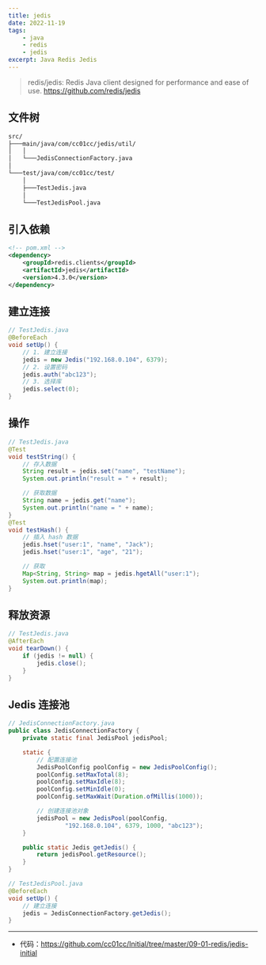 ```yaml
---
title: jedis
date: 2022-11-19
tags:
    - java
    - redis
    - jedis
excerpt: Java Redis Jedis
---
```


> redis/jedis: Redis Java client designed for performance and ease of use. <https://github.com/redis/jedis>

## 文件树

```txt
src/
├───main/java/com/cc01cc/jedis/util/
│   │
│   └───JedisConnectionFactory.java
│
└───test/java/com/cc01cc/test/
    │
    ├───TestJedis.java
    │
    └───TestJedisPool.java
```

## 引入依赖

```xml
<!-- pom.xml -->
<dependency>
    <groupId>redis.clients</groupId>
    <artifactId>jedis</artifactId>
    <version>4.3.0</version>
</dependency>
```

## 建立连接

```java
// TestJedis.java
@BeforeEach
void setUp() {
    // 1. 建立连接
    jedis = new Jedis("192.168.0.104", 6379);
    // 2. 设置密码
    jedis.auth("abc123");
    // 3. 选择库
    jedis.select(0);
}
```

## 操作

```java
// TestJedis.java
@Test
void testString() {
    // 存入数据
    String result = jedis.set("name", "testName");
    System.out.println("result = " + result);

    // 获取数据
    String name = jedis.get("name");
    System.out.println("name = " + name);
}
@Test
void testHash() {
    // 插入 hash 数据
    jedis.hset("user:1", "name", "Jack");
    jedis.hset("user:1", "age", "21");

    // 获取
    Map<String, String> map = jedis.hgetAll("user:1");
    System.out.println(map);
}
```

## 释放资源

```java
// TestJedis.java
@AfterEach
void tearDown() {
    if (jedis != null) {
        jedis.close();
    }
}
```

## Jedis 连接池

```java
// JedisConnectionFactory.java
public class JedisConnectionFactory {
    private static final JedisPool jedisPool;

    static {
        // 配置连接池
        JedisPoolConfig poolConfig = new JedisPoolConfig();
        poolConfig.setMaxTotal(8);
        poolConfig.setMaxIdle(8);
        poolConfig.setMinIdle(0);
        poolConfig.setMaxWait(Duration.ofMillis(1000));

        // 创建连接池对象
        jedisPool = new JedisPool(poolConfig,
                "192.168.0.104", 6379, 1000, "abc123");
    }

    public static Jedis getJedis() {
        return jedisPool.getResource();
    }
}

// TestJedisPool.java
@BeforeEach
void setUp() {
    // 建立连接
    jedis = JedisConnectionFactory.getJedis();
}
```

---

- 代码：<https://github.com/cc01cc/Initial/tree/master/09-01-redis/jedis-initial>
